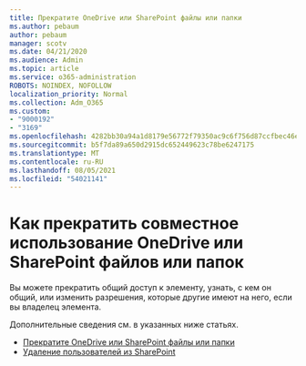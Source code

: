 ```yaml
---
title: Прекратите OneDrive или SharePoint файлы или папки
ms.author: pebaum
author: pebaum
manager: scotv
ms.date: 04/21/2020
ms.audience: Admin
ms.topic: article
ms.service: o365-administration
ROBOTS: NOINDEX, NOFOLLOW
localization_priority: Normal
ms.collection: Adm_O365
ms.custom:
- "9000192"
- "3169"
ms.openlocfilehash: 4282bb30a94a1d8179e56772f79350ac9c6f756d87ccfbec46e0418a3cc18612
ms.sourcegitcommit: b5f7da89a650d2915dc652449623c78be6247175
ms.translationtype: MT
ms.contentlocale: ru-RU
ms.lasthandoff: 08/05/2021
ms.locfileid: "54021141"
---
```

# <a name="how-to-stop-sharing-onedrive-or-sharepoint-files-or-folders"></a>Как прекратить совместное использование OneDrive или SharePoint файлов или папок

Вы можете прекратить общий доступ к элементу, узнать, с кем он общий, или изменить разрешения, которые другие имеют на него, если вы владелец элемента.

Дополнительные сведения см. в указанных ниже статьях. 

- [Прекратите OneDrive или SharePoint файлы или папки](https://support.office.com/article/stop-sharing-onedrive-or-sharepoint-files-or-folders-or-change-permissions-0a36470f-d7fe-40a0-bd74-0ac6c1e13323)
- [Удаление пользователей из SharePoint](/sharepoint/remove-users)